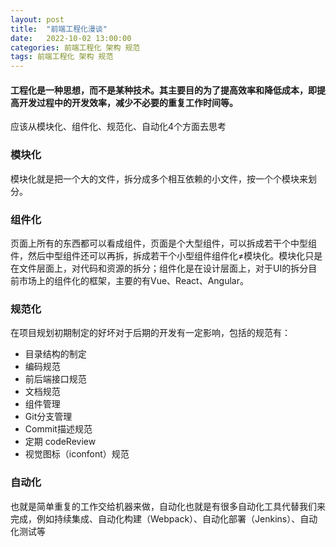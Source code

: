 ```yaml
---
layout: post
title:  "前端工程化漫谈"
date:   2022-10-02 13:00:00
categories: 前端工程化 架构 规范
tags: 前端工程化 架构 规范
---
```

#### 工程化是一种思想，而不是某种技术。其主要目的为了提高效率和降低成本，即提高开发过程中的开发效率，减少不必要的重复工作时间等。

应该从模块化、组件化、规范化、自动化4个方面去思考

### 模块化
模块化就是把一个大的文件，拆分成多个相互依赖的小文件，按一个个模块来划分。

### 组件化
页面上所有的东西都可以看成组件，页面是个大型组件，可以拆成若干个中型组件，然后中型组件还可以再拆，拆成若干个小型组件组件化≠模块化。模块化只是在文件层面上，对代码和资源的拆分；组件化是在设计层面上，对于UI的拆分目前市场上的组件化的框架，主要的有Vue、React、Angular。

### 规范化
在项目规划初期制定的好坏对于后期的开发有一定影响，包括的规范有：
- 目录结构的制定
- 编码规范
- 前后端接口规范
- 文档规范
- 组件管理
- Git分支管理
- Commit描述规范
- 定期 codeReview
- 视觉图标（iconfont）规范

### 自动化
也就是简单重复的工作交给机器来做，自动化也就是有很多自动化工具代替我们来完成，例如持续集成、自动化构建（Webpack）、自动化部署（Jenkins）、自动化测试等
